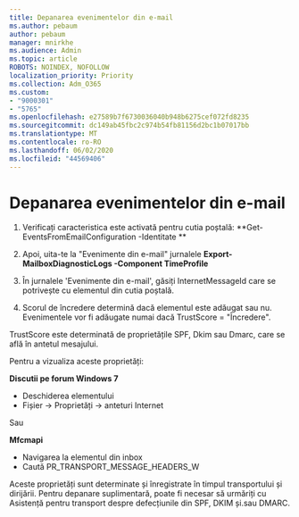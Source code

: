 ```yaml
---
title: Depanarea evenimentelor din e-mail
ms.author: pebaum
author: pebaum
manager: mnirkhe
ms.audience: Admin
ms.topic: article
ROBOTS: NOINDEX, NOFOLLOW
localization_priority: Priority
ms.collection: Adm_O365
ms.custom:
- "9000301"
- "5765"
ms.openlocfilehash: e27589b7f6730036040b948b6275cef072fd8235
ms.sourcegitcommit: dc149ab45fbc2c974b54fb81156d2bc1b07017bb
ms.translationtype: MT
ms.contentlocale: ro-RO
ms.lasthandoff: 06/02/2020
ms.locfileid: "44569406"
---
```

# <a name="troubleshooting-events-from-email"></a>Depanarea evenimentelor din e-mail

1. Verificați caracteristica este activată pentru cutia poștală: **Get-EventsFromEmailConfiguration -Identitate <mailbox> **

2. Apoi, uita-te la "Evenimente din e-mail" jurnalele **Export-MailboxDiagnosticLogs <mailbox> -Component TimeProfile**

3. În jurnalele 'Evenimente din e-mail', găsiți InternetMessageId care se potrivește cu elementul din cutia poștală.  

4. Scorul de încredere determină dacă elementul este adăugat sau nu. Evenimentele vor fi adăugate numai dacă TrustScore = "Încredere".

TrustScore este determinată de proprietățile SPF, Dkim sau Dmarc, care se află în antetul mesajului.

Pentru a vizualiza aceste proprietăți:

**Discutii pe forum Windows 7**

- Deschiderea elementului
- Fișier -> Proprietăți -> anteturi Internet

Sau

**Mfcmapi**

- Navigarea la elementul din inbox
- Caută PR_TRANSPORT_MESSAGE_HEADERS_W

Aceste proprietăți sunt determinate și înregistrate în timpul transportului și dirijării. Pentru depanare suplimentară, poate fi necesar să urmăriți cu Asistență pentru transport despre defecțiunile din SPF, DKIM și.sau DMARC.